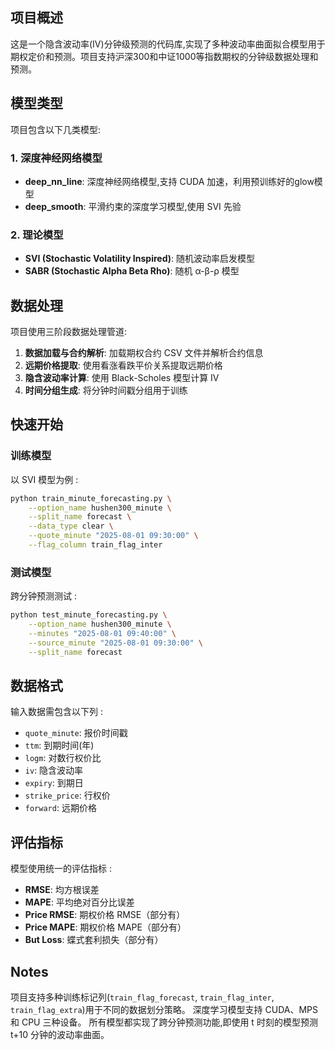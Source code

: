 ## 项目概述

这是一个隐含波动率(IV)分钟级预测的代码库,实现了多种波动率曲面拟合模型用于期权定价和预测。项目支持沪深300和中证1000等指数期权的分钟级数据处理和预测。

## 模型类型

项目包含以下几类模型:

### 1. 深度神经网络模型
- **deep_nn_line**: 深度神经网络模型,支持 CUDA 加速，利用预训练好的glow模型
- **deep_smooth**: 平滑约束的深度学习模型,使用 SVI 先验

### 2. 理论模型
- **SVI (Stochastic Volatility Inspired)**: 随机波动率启发模型
- **SABR (Stochastic Alpha Beta Rho)**: 随机 α-β-ρ 模型

## 数据处理
项目使用三阶段数据处理管道:

1. **数据加载与合约解析**: 加载期权合约 CSV 文件并解析合约信息
2. **远期价格提取**: 使用看涨看跌平价关系提取远期价格
3. **隐含波动率计算**: 使用 Black-Scholes 模型计算 IV
4. **时间分组生成**: 将分钟时间戳分组用于训练

## 快速开始

### 训练模型

以 SVI 模型为例 :

```bash
python train_minute_forecasting.py \
    --option_name hushen300_minute \
    --split_name forecast \
    --data_type clear \
    --quote_minute "2025-08-01 09:30:00" \
    --flag_column train_flag_inter
```

### 测试模型

跨分钟预测测试 :

```bash
python test_minute_forecasting.py \
    --option_name hushen300_minute \
    --minutes "2025-08-01 09:40:00" \
    --source_minute "2025-08-01 09:30:00" \
    --split_name forecast
```

## 数据格式

输入数据需包含以下列 :
- `quote_minute`: 报价时间戳
- `ttm`: 到期时间(年)
- `logm`: 对数行权价比
- `iv`: 隐含波动率
- `expiry`: 到期日
- `strike_price`: 行权价
- `forward`: 远期价格

## 评估指标

模型使用统一的评估指标 :
- **RMSE**: 均方根误差
- **MAPE**: 平均绝对百分比误差
- **Price RMSE**: 期权价格 RMSE（部分有）
- **Price MAPE**: 期权价格 MAPE（部分有）
- **But Loss**: 蝶式套利损失（部分有）

## Notes

项目支持多种训练标记列(`train_flag_forecast`, `train_flag_inter`, `train_flag_extra`)用于不同的数据划分策略。
深度学习模型支持 CUDA、MPS 和 CPU 三种设备。
所有模型都实现了跨分钟预测功能,即使用 t 时刻的模型预测 t+10 分钟的波动率曲面。